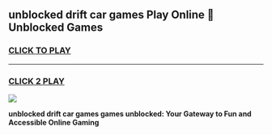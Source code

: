 
## unblocked drift car games Play Online 👋 Unblocked Games
<h3>
<a href="https://premium.freeplayer.one?title=unblocked_drift_car_games&ref=19F">CLICK TO PLAY</a></h3>
<hr>

<h3>
<a href="https://premium.freeplayer.one?title=unblocked_drift_car_games&ref=19F">CLICK 2 PLAY</a>
  
</h3>

<a href="https://premium.freeplayer.one?title=unblocked_drift_car_games&ref=19F"><img src="https://clearcache.store/games.png"></a>


**unblocked drift car games games unblocked: Your Gateway to Fun and Accessible Online Gaming**
